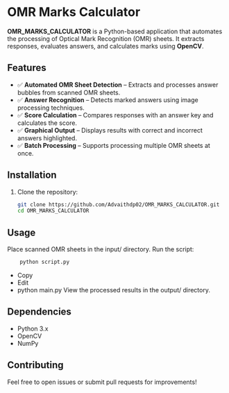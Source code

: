 # OMR Marks Calculator

**OMR_MARKS_CALCULATOR** is a Python-based application that automates the processing of Optical Mark Recognition (OMR) sheets. It extracts responses, evaluates answers, and calculates marks using **OpenCV**.

## Features
- ✅ **Automated OMR Sheet Detection** – Extracts and processes answer bubbles from scanned OMR sheets.
- ✅ **Answer Recognition** – Detects marked answers using image processing techniques.
- ✅ **Score Calculation** – Compares responses with an answer key and calculates the score.
- ✅ **Graphical Output** – Displays results with correct and incorrect answers highlighted.
- ✅ **Batch Processing** – Supports processing multiple OMR sheets at once.

## Installation
1. Clone the repository:
   ```bash
   git clone https://github.com/Advaithdp02/OMR_MARKS_CALCULATOR.git
   cd OMR_MARKS_CALCULATOR
## Usage
Place scanned OMR sheets in the input/ directory.
Run the script:

```bash
    python script.py
```
- Copy 
- Edit
- python main.py
View the processed results in the output/ directory.
## Dependencies
- Python 3.x
- OpenCV
- NumPy
## Contributing
Feel free to open issues or submit pull requests for improvements!
